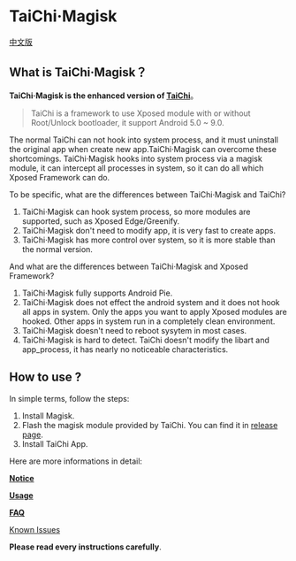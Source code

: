 # TaiChi·Magisk

[中文版](https://github.com/taichi-framework/TaiChi/wiki/taichi-magisk-zh)

## What is TaiChi·Magisk？

**TaiChi·Magisk is the enhanced version of [TaiChi](https://github.com/taichi-framework/TaiChi/)**。

> TaiChi is a framework to use Xposed module with or without Root/Unlock bootloader, it support Android 5.0 ~ 9.0.

The normal TaiChi can not hook into system process, and it must uninstall the original app when create new app.TaiChi·Magisk can overcome these shortcomings. TaiChi·Magisk hooks into system process via a magisk module, it can intercept all processes in system, so it can do all which Xposed Framework can do.

To be specific, what are the differences between TaiChi·Magisk and TaiChi?

1. TaiChi·Magisk can hook system process, so more modules are supported, such as Xposed Edge/Greenify.
2. TaiChi·Magisk don't need to modify app, it is very fast to create apps.
3. TaiChi·Magisk has more control over system, so it is more stable than the normal version.

And what are the differences between TaiChi·Magisk and Xposed Framework?

1. TaiChi·Magisk fully supports Android Pie.
2. TaiChi·Magisk does not effect the android system and it does not hook all apps in system. Only the apps you want to apply Xposed modules are hooked. Other apps in system run in a completely clean environment.
3. TaiChi·Magisk doesn't need to reboot sysytem in most cases.
4. TaiChi·Magisk is hard to detect. TaiChi doesn't modify the libart and app_process, it has nearly no noticeable characteristics.

## How to use ?

In simple terms, follow the steps:

1. Install Magisk.
2. Flash the magisk module provided by TaiChi. You can find it in [release page](https://github.com/taichi-framework/TaiChi-Magisk/releases).
3. Install TaiChi App. 

Here are more informations in detail:

[**Notice**](https://github.com/taichi-framework/TaiChi/wiki/taichi-magisk-notice-en)

[**Usage**](https://github.com/taichi-framework/TaiChi/wiki/taichi-magisk-how-to-use-en)

[**FAQ**](https://github.com/taichi-framework/TaiChi/wiki/%E5%B8%B8%E8%A7%81%E9%97%AE%E9%A2%98)

[Known Issues](https://github.com/taichi-framework/TaiChi/wiki/%E6%B3%A8%E6%84%8F%E4%BA%8B%E9%A1%B9%E5%92%8C%E5%B7%B2%E7%9F%A5%E9%97%AE%E9%A2%98)

**Please read every instructions carefully**.
